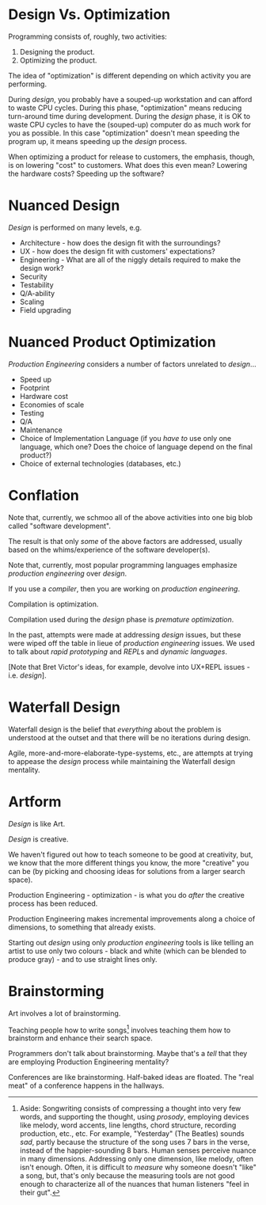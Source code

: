 # Design Vs. Optimization

Programming consists of, roughly, two activities:
1. Designing the product.
2. Optimizing the product.

The idea of "optimization" is different depending on which activity you are performing.

During *design*, you probably have a souped-up workstation and can afford to waste CPU cycles.  During this phase, "optimization" means reducing turn-around time during development.  During the *design* phase, it is OK to waste CPU cycles to have the (souped-up) computer do as much work for you as possible.  In this case "optimization" doesn't mean speeding the program up, it means speeding up the *design* process.

When optimizing a product for release to customers, the emphasis, though, is on lowering "cost" to customers.  What does this even mean?  Lowering the hardware costs?  Speeding up the software?

# Nuanced Design
*Design* is performed on many levels, e.g.
- Architecture - how does the design fit with the surroundings?
- UX - how does the design fit with customers' expectations?
- Engineering - What are all of the niggly details required to make the design work?
- Security
- Testability
- Q/A-ability
- Scaling
- Field upgrading

# Nuanced Product Optimization
*Production Engineering* considers a number of factors unrelated to *design*...
- Speed up
- Footprint
- Hardware cost 
- Economies of scale
- Testing
- Q/A
- Maintenance
- Choice of Implementation Language (if you *have to* use only one language, which one?  Does the choice of language depend on the final product?)
- Choice of external technologies (databases, etc.)

# Conflation
Note that, currently, we schmoo all of the above activities into one big blob called "software development".

The result is that only *some* of the above factors are addressed, usually based on the whims/experience of the software developer(s).

Note that, currently, most popular programming languages emphasize *production engineering* over *design*.  

If you use a *compiler*, then you are working on *production engineering*.

Compilation is optimization.

Compilation used during the *design* phase is *premature optimization*.

In the past, attempts were made at addressing *design* issues, but these were wiped off the table in lieue of *production engineering* issues.  We used to talk about *rapid prototyping* and *REPL*s and *dynamic languages*.

[Note that Bret Victor's ideas, for example, devolve into UX+REPL issues - i.e. *design*].

# Waterfall Design
Waterfall design is the belief that *everything* about the problem is understood at the outset and that there will be no iterations during design.

Agile, more-and-more-elaborate-type-systems, etc., are attempts at trying to appease the *design* process while maintaining the Waterfall design mentality.

# Artform
*Design* is like Art.  

*Design* is creative.

We haven't figured out how to teach someone to be good at creativity, but, we know that the more different things you know, the more "creative" you can be (by picking and choosing ideas for solutions from a larger search space).

Production Engineering - optimization - is what you do *after* the creative process has been reduced.

Production Engineering makes incremental improvements along a choice of dimensions, to something that already exists.

Starting out *design* using only *production engineering* tools is like telling an artist to use only two colours - black and white (which can be blended to produce gray) - and to use straight lines only.

# Brainstorming
Art involves a lot of brainstorming.

Teaching people how to write songs[^sw] involves teaching them how to brainstorm and enhance their search space.

[^sw]: Aside: Songwriting consists of compressing a thought into very few words, and supporting the thought, using *prosody*, employing devices like melody, word accents, line lengths, chord structure, recording production, etc., etc.  For example, "Yesterday" (The Beatles) sounds *sad*, partly because the structure of the song uses 7 bars in the verse, instead of the happier-sounding 8 bars. Human senses perceive nuance in many dimensions.  Addressing only one dimension, like melody, often isn't enough.  Often, it is difficult to *measure* why someone doesn't "like" a song, but, that's only because the measuring tools are not good enough to characterize all of the nuances that human listeners "feel in their gut".

Programmers don't talk about brainstorming.  Maybe that's a *tell* that they are employing Production Engineering mentality?

Conferences are like brainstorming.  Half-baked ideas are floated. The "real meat" of a conference happens in the hallways.